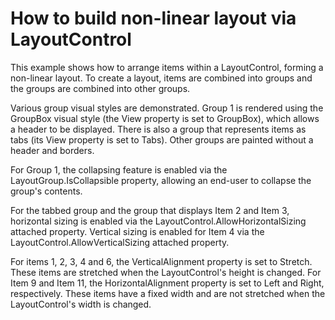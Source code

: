 # How to build non-linear layout via LayoutControl 


<p>This example shows how to arrange items within a LayoutControl, forming a non-linear layout. To create a layout, items are combined into groups and the groups are combined into other groups.</p><p>Various group visual styles are demonstrated. Group 1 is rendered using the GroupBox visual style (the View property is set to GroupBox), which allows a header to be displayed. There is also a group that represents items as tabs (its View property is set to Tabs). Other groups are painted without a header and borders.</p><p>For Group 1, the collapsing feature is enabled via the LayoutGroup.IsCollapsible property, allowing an end-user to collapse the group's contents.</p><p>For the tabbed group and the group that displays Item 2 and Item 3, horizontal sizing is enabled via the LayoutControl.AllowHorizontalSizing attached property. Vertical sizing is enabled for Item 4 via the LayoutControl.AllowVerticalSizing attached property.</p><p>For items 1, 2, 3, 4 and 6, the VerticalAlignment property is set to Stretch. These items are stretched when the LayoutControl's height is changed. For Item 9 and Item 11, the HorizontalAlignment property is set to Left and Right, respectively. These items have a fixed width and are not stretched when the LayoutControl's width is changed.</p>

<br/>


